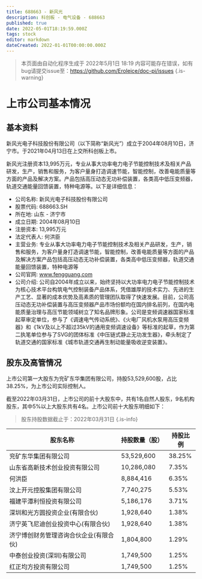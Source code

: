 ```yaml
---
title: 688663 - 新风光
description: 科创板 - 电气设备 - 688663
published: true
date: 2022-05-01T18:19:59.000Z
tags: stock
editor: markdown
dateCreated: 2022-01-01T00:00:00.000Z
---
```


> 本页面由自动化程序生成于 2022年5月1日 18:19
> 内容可能存在错误，如有bug请提交issue至：https://github.com/Eroleice/doc-pi/issues
{.is-warning}

# 上市公司基本情况

## 基本资料

新风光电子科技股份有限公司（以下简称“新风光”）成立于2004年08月10日，济宁市。于2021年04月13日在上交所科创板上市。

新风光注册资本13,995万元，专业从事大功率电力电子节能控制技术及相关产品研发，生产，销售和服务，为客户量身打造调速节能，智能控制，改善电能质量等方面的产品及解决方案。产品包括高压动态无功补偿装置，各类高中低压变频器，轨道交通能量回馈装置，特种电源等。以下是详细信息：

- 公司名称: 新风光电子科技股份有限公司
- 股票代码: 688663.SH
- 所在地: 山东 - 济宁市
- 成立日期: 2004年08月10日
- 注册资本: 13,995万元
- 法定代表人: 何洪臣
- 主营业务: 专业从事大功率电力电子节能控制技术及相关产品研发，生产，销售和服务，为客户量身打造调速节能，智能控制，改善电能质量等方面的产品及解决方案产品包括高压动态无功补偿装置，各类高中低压变频器，轨道交通能量回馈装置，特种电源等
- 公司官网: www.fengguang.com
- 公司介绍: 公司自2004年成立以来，始终坚持以大功率电力电子节能控制技术为核心技术平台构筑电气控制装备产品体系，凭借雄厚的技术实力、先进的生产工艺、显著的成本优势及高素质的管理团队取得了快速发展。目前，公司高压动态无功补偿装置与高压变频器产品市场份额均在国内排名前列，在国内电能质量治理与高压节能领域树立了知名品牌形象。公司是变频调速器国家标准起草审定单位，参与了《调速电气传动系统》、《火电厂风机水泵用高压变频器》和《1kV及以上不超过35kV的通用变频调速设备》等标准的起草，作为第二执笔单位参与了SVG的团体标准《中压链式静止无功发生器》，牵头制定了轨道交通的国家标准《城市轨道交通再生制动能量吸收逆变装置》。


## 股东及高管情况

上市公司第一大股东为兖矿东华集团有限公司，持股53,529,600股，占比38.25%，为上市公司实际控制人。

截至2022年03月31日，上市公司的前十大股东中，共有1名自然人股东，9名机构股东，其中5%以上大股东共有4名。上市公司前十大股东明细如下：

> 股东持股数据截止于：2022年03月31日
{.is-info}

| 股东名称 | 持股数量（股） | 持股比例 |
| --- | --- | --- |
| 兖矿东华集团有限公司 | 53,529,600 | 38.25% |
| 山东省高新技术创业投资有限公司 | 10,286,080 | 7.35% |
| 何洪臣 | 8,884,416 | 6.35% |
| 汶上开元控股集团有限公司 | 7,740,275 | 5.53% |
| 福建平潭利恒投资有限公司 | 5,186,176 | 3.71% |
| 深圳和光方圆投资企业(有限合伙) | 1,928,640 | 1.38% |
| 济宁英飞尼迪创业投资中心(有限合伙) | 1,928,640 | 1.38% |
| 济宁博创财务管理咨询合伙企业(有限合伙) | 1,804,800 | 1.29% |
| 中泰创业投资(深圳)有限公司 | 1,749,500 | 1.25% |
| 红正均方投资有限公司 | 1,749,500 | 1.25% |




